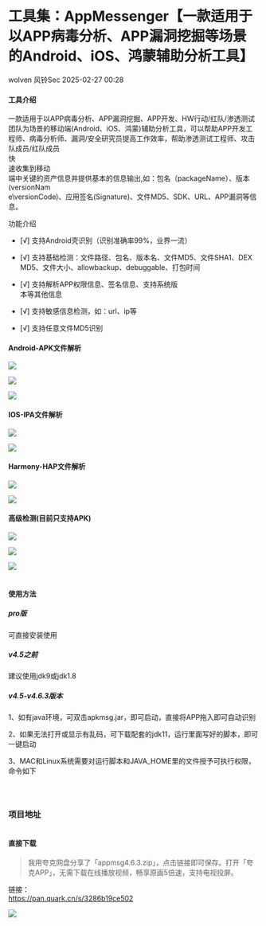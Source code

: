 #  工具集：AppMessenger【一款适用于以APP病毒分析、APP漏洞挖掘等场景的Android、iOS、鸿蒙辅助分析工具】   
wolven  风铃Sec   2025-02-27 00:28  
  
#### 工具介绍  
  
  
一款适用于以APP病毒分析、APP漏洞挖掘、APP开发、HW行动/红队/渗透测试团队为场景的移动端(Android、iOS、鸿蒙)辅助分析工具，可以帮助APP开发工程师、病毒分析师、漏洞/安全研究员提高工作效率，帮助渗透测试工程师、攻击队成员/红队成员  
快  
速收集到移动  
端中关键的资产信息并提供基本的信息输出,如：包名（packageName）、版本(versionNam  
e\versionCode)、应用签名(Signature)、文件MD5、SDK、URL、APP漏洞等信息。  
  
功能介绍  
- [√] 支持Android壳识别（识别准确率99%，业界一流）  
  
- [√] 支持基础检测：文件路径、包名、版本名、文件MD5、文件SHA1、DEX MD5、文件大小、allowbackup、debuggable、打包时间  
  
- [√] 支持解析APP权限信息、签名信息、支持系统版  
本等其他信息  
  
- [√] 支持敏感信息检测，如：url、ip等  
  
- [√] 支持任意文件MD5识别  
  
#### Android-APK文件解析  
  
![](https://mmbiz.qpic.cn/mmbiz_jpg/qGTEdaLg0HlmtmicLGQhe6RAnkLibZWreuncFnvtEbmLETzEwbaReVkd6afj0KgM3PMZF84ynWTxHyZ7HK57SiaHQ/640?wx_fmt=jpeg&from=appmsg "")  
  
![](https://mmbiz.qpic.cn/mmbiz_jpg/qGTEdaLg0HlmtmicLGQhe6RAnkLibZWreuhgMSotibJG55786N6CGm9rladN8V0YdxQh8csTSD0wVsID4sYicyVQicw/640?wx_fmt=jpeg&from=appmsg "")  
  
![](https://mmbiz.qpic.cn/mmbiz_jpg/qGTEdaLg0HlmtmicLGQhe6RAnkLibZWreu0BqbFZKtq0EwGo0YEiaEDuA39yvfXdYic8NdKd5icI9MzTPbOiaLuPrxyQ/640?wx_fmt=jpeg&from=appmsg "")  
#### IOS-IPA文件解析  
  
![](https://mmbiz.qpic.cn/mmbiz_png/qGTEdaLg0HlmtmicLGQhe6RAnkLibZWreuIxy9VHd5nfoerpcyicnYkOsXlhPtBFCy8TXSibU5Q1VO6fXJicpCJdibTA/640?wx_fmt=png&from=appmsg "")  
  
![](https://mmbiz.qpic.cn/mmbiz_png/qGTEdaLg0HlmtmicLGQhe6RAnkLibZWreuqL9yLUwVnft81MUGicXWAyNfjaT8RgRUPlrt5myK0XOKvcp277WjWlg/640?wx_fmt=png&from=appmsg "")  
#### Harmony-HAP文件解析  
  
![](https://mmbiz.qpic.cn/mmbiz_png/qGTEdaLg0HlmtmicLGQhe6RAnkLibZWreuDaJZN8Gic4PVDC64nTQWAz9lN1Ju25szBoSYfbQuHOJKeiblqsMBcUZg/640?wx_fmt=png&from=appmsg "")  
  
![](https://mmbiz.qpic.cn/mmbiz_png/qGTEdaLg0HlmtmicLGQhe6RAnkLibZWreu4p8jZPepHxzhnXqn3fm1mkXRiaFtABXoYVSBxDYb8kEpoSW3NXQuo8g/640?wx_fmt=png&from=appmsg "")  
#### 高级检测(目前只支持APK)  
  
![](https://mmbiz.qpic.cn/mmbiz_jpg/qGTEdaLg0HlmtmicLGQhe6RAnkLibZWreu4gXPHLgaJeFpua9rCyeiagwDwUDA2NgrJWNtPviaWY5KP2dYLBq4n3aQ/640?wx_fmt=jpeg&from=appmsg "")  
  
![](https://mmbiz.qpic.cn/mmbiz_jpg/qGTEdaLg0HlmtmicLGQhe6RAnkLibZWreuVNmuCjWNsKhBjicsurIaxM314rBiab6QnqtlGP3d2GUWJjLzP32xqfxw/640?wx_fmt=jpeg&from=appmsg "")  
  
![](https://mmbiz.qpic.cn/mmbiz_jpg/qGTEdaLg0HlmtmicLGQhe6RAnkLibZWreuiagngnsRcdqdENkxuLTtJ5hIiaou2VtSKYDbIhkAm1cDfMlw367FxzrQ/640?wx_fmt=jpeg&from=appmsg "")  
           
#### 使用方法  
##### pro版  
  
可直接安装使用  
##### v4.5之前  
  
建议使用jdk9或jdk1.8  
##### v4.5-v4.6.3版本  
  
1、如有java环境，可双击apkmsg.jar，即可启动，直接将APP拖入即可自动识别  
  
2、如果无法打开或显示有乱码，可下载配套的jdk11，运行里面写好的脚本，即可一键启动  
  
3、MAC和Linux系统需要对运行脚本和JAVA_HOME里的文件授予可执行权限，命令如下  
```
```  
```
```  
```
```  
### 项目地址  
```
```  
#### 直接下载  
> 我用夸克网盘分享了「appmsg4.6.3.zip」，点击链接即可保存。打开「夸克APP」，无需下载在线播放视频，畅享原画5倍速，支持电视投屏。  
  
链接：  
https://pan.quark.cn/s/3286b19ce502  
  
  
![](https://mmbiz.qpic.cn/mmbiz_png/qGTEdaLg0HlmtmicLGQhe6RAnkLibZWreuG4AKGzSic2hcicnoICWsb8KCYQxJHbNicVicavPAV2J4QX4icXMxyax7riaw/640?wx_fmt=png&from=appmsg "")  
  
  
  
  
